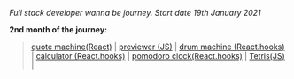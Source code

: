 *Full stack developer wanna be journey. Start date 19th January 2021*

**2nd month of the journey:**
  >[quote machine(React)](https://a331998513.github.io/practice/quote_machine/)  |
  >[previewer (JS)](https://a331998513.github.io/practice/previewer/)  |
  >[drum machine (React.hooks)](https://a331998513.github.io/practice/drum_machine/)  |
  >[calculator (React.hooks)](https://a331998513.github.io/practice/calculator/)  |
  >[pomodoro clock(React.hooks)](https://a331998513.github.io/practice/clock/)  |
  >[Tetris(JS)](https://a331998513.github.io/practice/Tetris/)  |
